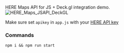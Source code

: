 HERE Maps API for JS + Deck.gl integration demo.
![HERE_Maps_JSAPI_DeckGL](https://github.com/user-attachments/assets/f65e7e7a-7478-49e7-9ab4-94a808f36c63)

Make sure set `apikey` in `app.js` with your [HERE API key](https://www.here.com/docs/bundle/maps-api-for-javascript-developer-guide/page/topics/quick-start.html) 
### Commands
`npm i && npm run start`
